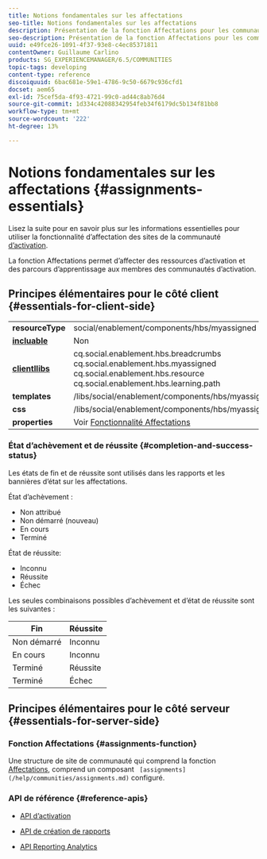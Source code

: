 ```yaml
---
title: Notions fondamentales sur les affectations
seo-title: Notions fondamentales sur les affectations
description: Présentation de la fonction Affectations pour les communautés d’activation
seo-description: Présentation de la fonction Affectations pour les communautés d’activation
uuid: e49fce26-1091-4f37-93e8-c4ec85371811
contentOwner: Guillaume Carlino
products: SG_EXPERIENCEMANAGER/6.5/COMMUNITIES
topic-tags: developing
content-type: reference
discoiquuid: 6bac681e-59e1-4786-9c50-6679c936cfd1
docset: aem65
exl-id: 75cef5da-4f93-4721-99c0-ad44c8ab76d4
source-git-commit: 1d334c42088342954feb34f6179dc5b134f81bb8
workflow-type: tm+mt
source-wordcount: '222'
ht-degree: 13%

---
```


# Notions fondamentales sur les affectations {#assignments-essentials}

Lisez la suite pour en savoir plus sur les informations essentielles pour utiliser la fonctionnalité d’affectation des sites de la communauté [d’activation](/help/communities/overview.md#enablement-community).

La fonction Affectations permet d’affecter des ressources d’activation et des parcours d’apprentissage aux membres des communautés d’activation.

## Principes élémentaires pour le côté client {#essentials-for-client-side}

<table>
 <tbody>
  <tr>
   <td> <strong>resourceType</strong></td>
   <td>social/enablement/components/hbs/myassigned</td>
  </tr>
  <tr>
   <td> <a href="/help/communities/scf.md#add-or-include-a-communities-component"><strong>incluable</strong></a></td>
   <td>Non</td>
  </tr>
  <tr>
   <td> <a href="/help/communities/clientlibs.md"><strong>clientllibs</strong></a></td>
   <td>cq.social.enablement.hbs.breadcrumbs<br /> cq.social.enablement.hbs.myassigned<br /> cq.social.enablement.hbs.resource<br /> cq.social.enablement.hbs.learning.path</td>
  </tr>
  <tr>
   <td> <strong>templates</strong></td>
   <td> /libs/social/enablement/components/hbs/myassigned/myassigned.hbs</td>
  </tr>
  <tr>
   <td> <strong>css</strong></td>
   <td> /libs/social/enablement/components/hbs/myassigned/clientlibs/myassigned.css</td>
  </tr>
  <tr>
   <td><strong> properties</strong></td>
   <td>Voir <a href="/help/communities/assignments.md">Fonctionnalité Affectations</a></td>
  </tr>
 </tbody>
</table>

### État d’achèvement et de réussite {#completion-and-success-status}

Les états de fin et de réussite sont utilisés dans les rapports et les bannières d’état sur les affectations.

État d’achèvement :

* Non attribué
* Non démarré (nouveau)
* En cours
* Terminé

État de réussite:

* Inconnu
* Réussite
* Échec

Les seules combinaisons possibles d’achèvement et d’état de réussite sont les suivantes :

| **Fin** | **Réussite** |
|---|---|
| Non démarré | Inconnu |
| En cours | Inconnu |
| Terminé | Réussite |
| Terminé | Échec |

## Principes élémentaires pour le côté serveur {#essentials-for-server-side}

### Fonction Affectations {#assignments-function}

Une structure de site de communauté qui comprend la fonction [Affectations](/help/communities/functions.md#assignments-function), comprend un composant ` [assignments](/help/communities/assignments.md)` configuré.

### API de référence {#reference-apis}

* [API d’activation](https://helpx.adobe.com/experience-manager/6-5/sites/developing/using/reference-materials/javadoc/com/adobe/cq/social/enablement/reporting/model/api/package-summary.html)

* [API de création de rapports](https://helpx.adobe.com/experience-manager/6-5/sites/developing/using/reference-materials/javadoc/com/adobe/cq/social/reporting/dv/api/package-summary.html)

* [API Reporting Analytics](https://helpx.adobe.com/experience-manager/6-5/sites/developing/using/reference-materials/javadoc/com/adobe/cq/social/reporting/dv/model/api/package-summary.html)
